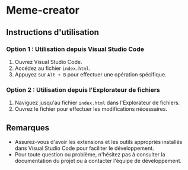# Meme-creator

## Instructions d'utilisation

### Option 1 : Utilisation depuis Visual Studio Code
1. Ouvrez Visual Studio Code.
2. Accédez au fichier `index.html`.
3. Appuyez sur `Alt + B` pour effectuer une opération spécifique.

### Option 2 : Utilisation depuis l'Explorateur de fichiers
1. Naviguez jusqu'au fichier `index.html` dans l'Explorateur de fichiers.
2. Ouvrez le fichier pour effectuer les modifications nécessaires.

## Remarques
- Assurez-vous d'avoir les extensions et les outils appropriés installés dans Visual Studio Code pour faciliter le développement.
- Pour toute question ou problème, n'hésitez pas à consulter la documentation du projet ou à contacter l'équipe de développement.
